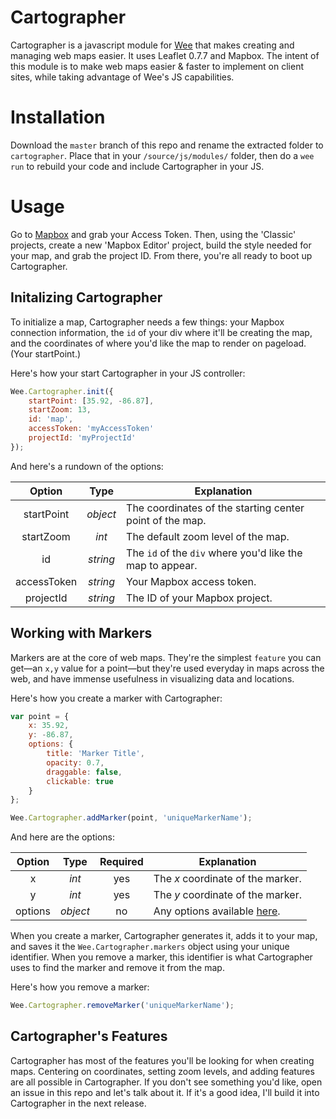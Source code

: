 # Cartographer

Cartographer is a javascript module for [Wee](https://github.com/weepower/wee)
that makes creating and managing web maps easier. It uses Leaflet 0.7.7 and
Mapbox. The intent of this module is to make web maps easier & faster to
implement on client sites, while taking advantage of Wee's JS capabilities.

# Installation

Download the `master` branch of this repo and rename the extracted folder to
`cartographer`. Place that in your `/source/js/modules/` folder, then do a
`wee run` to rebuild your code and include Cartographer in your JS.

# Usage

Go to [Mapbox](https://www.mapbox.com/studio/) and grab your Access Token. Then,
using the 'Classic' projects, create a new 'Mapbox Editor' project, build the
style needed for your map, and grab the project ID. From there, you're all ready
to boot up Cartographer.

## Initalizing Cartographer

To initialize a map, Cartographer needs a few things: your Mapbox connection
information, the `id` of your div where it'll be creating the map, and the
coordinates of where you'd like the map to render on pageload. (Your
startPoint.)

Here's how your start Cartographer in your JS controller:

```javascript
Wee.Cartographer.init({
	startPoint: [35.92, -86.87],
	startZoom: 13,
	id: 'map',
	accessToken: 'myAccessToken'
	projectId: 'myProjectId'
});
```

And here's a rundown of the options:

| Option        | Type           | Explanation  |
|:-------------:|:-------------:| -----|
| startPoint      | *object* | The coordinates of the starting center point of the map. |
| startZoom      | *int* | The default zoom level of the map. |
| id      | *string* | The `id` of the `div` where you'd like the map to appear. |
| accessToken      | *string* | Your Mapbox access token. |
| projectId      | *string* | The ID of your Mapbox project. |

## Working with Markers

Markers are at the core of web maps. They're the simplest `feature` you can
get&mdash;an `x,y` value for a point&mdash;but they're used everyday
in maps across the web, and have immense usefulness in visualizing data and
locations.

Here's how you create a marker with Cartographer:

```javascript
var point = {
	x: 35.92,
	y: -86.87,
	options: {
		title: 'Marker Title',
		opacity: 0.7,
		draggable: false,
		clickable: true
	}
};

Wee.Cartographer.addMarker(point, 'uniqueMarkerName');
```

And here are the options:

| Option        | Type           | Required | Explanation  |
|:-------------:|:-------------:|:---:| -----|
| x      | *int* | yes | The *x* coordinate of the marker. |
| y      | *int* | yes | The *y* coordinate of the marker. |
| options      | *object* | no | Any options available [here](http://leafletjs.com/reference.html#marker-options). |

When you create a marker, Cartographer generates it, adds it to your map, and
saves it the `Wee.Cartographer.markers` object using your unique identifier.
When you remove a marker, this identifier is what Cartographer uses to find the
marker and remove it from the map.

Here's how you remove a marker:

```javascript
Wee.Cartographer.removeMarker('uniqueMarkerName');
```


## Cartographer's Features

Cartographer has most of the features you'll be looking for when creating maps.
Centering on coordinates, setting zoom levels, and adding features are all
possible in Cartographer. If you don't see something you'd like, open an issue
in this repo and let's talk about it. If it's a good idea, I'll build it into
Cartographer in the next release.